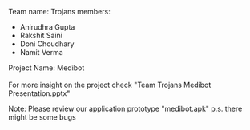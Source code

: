 Team name: Trojans
members: 
- Anirudhra Gupta
- Rakshit Saini
- Doni Choudhary
- Namit Verma 

Project Name: Medibot <br><br>
For more insight on the project check "Team Trojans Medibot Presentation.pptx"

Note: Please review our application prototype "medibot.apk"
p.s. there might be some bugs
